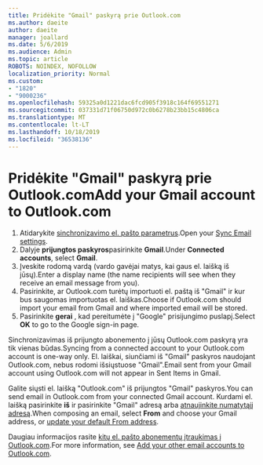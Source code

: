 ```yaml
---
title: Pridėkite "Gmail" paskyrą prie Outlook.com
ms.author: daeite
author: daeite
manager: joallard
ms.date: 5/6/2019
ms.audience: Admin
ms.topic: article
ROBOTS: NOINDEX, NOFOLLOW
localization_priority: Normal
ms.custom:
- "1820"
- "9000236"
ms.openlocfilehash: 59325a0d1221dac6fcd905f3918c164f69551271
ms.sourcegitcommit: 037331d71f06750d972c0b6278b23bb15c4806ca
ms.translationtype: MT
ms.contentlocale: lt-LT
ms.lasthandoff: 10/18/2019
ms.locfileid: "36538136"
---
```

# <a name="add-your-gmail-account-to-outlookcom"></a><span data-ttu-id="3a6df-102">Pridėkite "Gmail" paskyrą prie Outlook.com</span><span class="sxs-lookup"><span data-stu-id="3a6df-102">Add your Gmail account to Outlook.com</span></span>

1. <span data-ttu-id="3a6df-103">Atidarykite [sinchronizavimo el. pašto parametrus](https://go.microsoft.com/fwlink/?linkid=875264).</span><span class="sxs-lookup"><span data-stu-id="3a6df-103">Open your [Sync Email settings](https://go.microsoft.com/fwlink/?linkid=875264).</span></span>
2. <span data-ttu-id="3a6df-104">Dalyje **prijungtos paskyros**pasirinkite **Gmail**.</span><span class="sxs-lookup"><span data-stu-id="3a6df-104">Under **Connected accounts**, select **Gmail**.</span></span>
3. <span data-ttu-id="3a6df-105">Įveskite rodomą vardą (vardo gavėjai matys, kai gaus el. laišką iš jūsų).</span><span class="sxs-lookup"><span data-stu-id="3a6df-105">Enter a display name (the name recipients will see when they receive an email message from you).</span></span>
4. <span data-ttu-id="3a6df-106">Pasirinkite, ar Outlook.com turėtų importuoti el. paštą iš "Gmail" ir kur bus saugomas importuotas el. laiškas.</span><span class="sxs-lookup"><span data-stu-id="3a6df-106">Choose if Outlook.com should import your email from Gmail and where imported email will be stored.</span></span>
5. <span data-ttu-id="3a6df-107">Pasirinkite **gerai** , kad pereitumėte į "Google" prisijungimo puslapį.</span><span class="sxs-lookup"><span data-stu-id="3a6df-107">Select **OK** to go to the Google sign-in page.</span></span>

<span data-ttu-id="3a6df-108">Sinchronizavimas iš prijungto abonemento į jūsų Outlook.com paskyrą yra tik vienas būdas.</span><span class="sxs-lookup"><span data-stu-id="3a6df-108">Syncing from a connected account to your Outlook.com account is one-way only.</span></span> <span data-ttu-id="3a6df-109">El. laiškai, siunčiami iš "Gmail" paskyros naudojant Outlook.com, nebus rodomi išsiųstuose "Gmail".</span><span class="sxs-lookup"><span data-stu-id="3a6df-109">Email sent from your Gmail account using Outlook.com will not appear in Sent Items in Gmail.</span></span>

<span data-ttu-id="3a6df-110">Galite siųsti el. laišką "Outlook.com" iš prijungtos "Gmail" paskyros.</span><span class="sxs-lookup"><span data-stu-id="3a6df-110">You can send email in Outlook.com from your connected Gmail account.</span></span> <span data-ttu-id="3a6df-111">Kurdami el. laišką pasirinkite **iš** ir pasirinkite "Gmail" adresą arba [atnaujinkite numatytąjį adresą](https://go.microsoft.com/fwlink/?linkid=875264).</span><span class="sxs-lookup"><span data-stu-id="3a6df-111">When composing an email, select **From** and choose your Gmail address, or [update your default From address](https://go.microsoft.com/fwlink/?linkid=875264).</span></span>

<span data-ttu-id="3a6df-112">Daugiau informacijos rasite [kitų el. pašto abonementų įtraukimas į Outlook.com](https://support.office.com/article/c5224df4-5885-4e79-91ba-523aa743f0ba?wt.mc_id=Office_Outlook_com_Alchemy).</span><span class="sxs-lookup"><span data-stu-id="3a6df-112">For more information, see [Add your other email accounts to Outlook.com](https://support.office.com/article/c5224df4-5885-4e79-91ba-523aa743f0ba?wt.mc_id=Office_Outlook_com_Alchemy).</span></span>